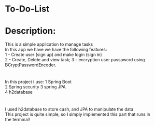 # To-Do-List

# Description:

This is a simple application to manage tasks  
In this app we have we have the following features:  
1 - Create user (sign up) and make login (sign in)  
2 - Create, Delete and view task;
3 - encryption user passaword using BCryptPasswordEncoder.

#
In this project i use:
 1 Spring Boot  
 2 Spring security
 3 spring JPA  
 4 h2database

 #
 I used h2database to store cash, and JPA to manipulate the data.  
 This project is quite simple, so I simply implemented this part that runs in the terminal!


